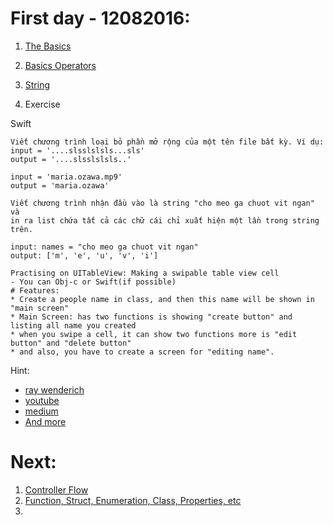 # First day - 12082016:
1. [The Basics](https://developer.apple.com/library/ios/documentation/Swift/Conceptual/Swift_Programming_Language/TheBasics.html#//apple_ref/doc/uid/TP40014097-CH5-ID309)
2. [Basics Operators](https://developer.apple.com/library/ios/documentation/Swift/Conceptual/Swift_Programming_Language/BasicOperators.html#//apple_ref/doc/uid/TP40014097-CH6-ID60)
3. [String](https://developer.apple.com/library/ios/documentation/Swift/Conceptual/Swift_Programming_Language/StringsAndCharacters.html)

4. Exercise

Swift
```
Viết chương trình loại bỏ phần mở rộng của một tên file bất kỳ. Ví dụ:
input = '....slsslslsls...sls'
output = '....slsslslsls..'

input = 'maria.ozawa.mp9'
output = 'maria.ozawa'
```

```
Viết chương trình nhận đầu vào là string "cho meo ga chuot vit ngan" và
in ra list chứa tất cả các chữ cái chỉ xuất hiện một lần trong string trên.

input: names = "cho meo ga chuot vit ngan"
output: ['m', 'e', 'u', 'v', 'i']
```

```
Practising on UITableView: Making a swipable table view cell
- You can Obj-c or Swift(if possible)
# Features:
* Create a people name in class, and then this name will be shown in "main screen"
* Main Screen: has two functions is showing "create button" and listing all name you created
* when you swipe a cell, it can show two functions more is "edit button" and "delete button"
* and also, you have to create a screen for "editing name".
```

Hint: 
* [ray wenderich](https://www.raywenderlich.com/62435/make-swipeable-table-view-cell-actions-without-going-nuts-scroll-views)
* [youtube](https://www.youtube.com/watch?v=T0xzTbXhOvE)
* [medium](https://medium.com/ios-os-x-development/swipeable-table-view-cells-in-ios-apps-472da0af1935#.pg8qjo6sd)
* [And more](http://www.teehanlax.com/blog/reproducing-the-ios-7-mail-apps-interface/)

# Next:
1. [Controller Flow]()
2. [Function, Struct, Enumeration, Class, Properties, etc]()
3. 


